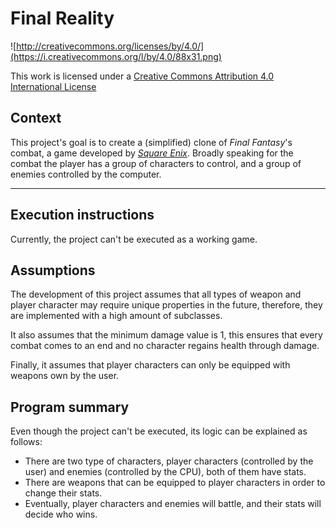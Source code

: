Final Reality
=============

![http://creativecommons.org/licenses/by/4.0/](https://i.creativecommons.org/l/by/4.0/88x31.png)

This work is licensed under a 
[Creative Commons Attribution 4.0 International License](http://creativecommons.org/licenses/by/4.0/)

Context
-------

This project's goal is to create a (simplified) clone of _Final Fantasy_'s combat, a game developed
by [_Square Enix_](https://www.square-enix.com).
Broadly speaking for the combat the player has a group of characters to control, and a group of 
enemies controlled by the computer.

---

Execution instructions
----------------------
Currently, the project can't be executed as a working game.

Assumptions
-----------
The development of this project assumes that all types of weapon and player character may require
unique properties in the future, therefore, they are implemented with a high amount of subclasses.

It also assumes that the minimum damage value is 1, this ensures that every combat comes to an end
and no character regains health through damage.

Finally, it assumes that player characters can only be equipped with weapons own by the user.

Program summary
---------------
Even though the project can't be executed, its logic can be explained as follows:<br>
- There are two type of characters, player characters (controlled by the user) and enemies 
(controlled by the CPU), both of them have stats.
- There are weapons that can be equipped to player characters in order to change their stats.
- Eventually, player characters and enemies will battle, and their stats will decide who wins.
